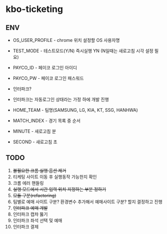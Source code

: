 # kbo-ticketing

## ENV
- OS_USER_PROFILE - chrome 위치 설정할 OS 사용자명
- TEST_MODE - 테스트모드(Y/N) 즉시실행 YN (N일때는 새로고침 시각 설정 필요)
- PAYCO_ID - 페이코 로그인 아이디
- PAYCO_PW - 페이코 로그인 패스워드


- 인터파크?
- 인터파크는 자동로그인 상태라는 가정 하에 개발 진행

- HOME_TEAM - 팀명(SAMSUNG, LG, KIA, KT, SSG, HANHWA)
- MATCH_INDEX - 경기 목록 중 순서
- MINUTE - 새로고침 분
- SECOND - 새로고침 초


## TODO
1. ~~불필요한 크롬 실행 옵션 제거~~
2. 티케팅 사이트 이동 후 실행동작 가능한지 확인
3. 크롬 에러 핸들링
4. ~~실행 모드에서 시간 입력 위치 지정하는 부분 정하기~~
5. ~~모듈 구분(refactoring)~~
6. 팀별로 예매 사이트 구분? 환경변수 추가해서 예매사이트 구분? 할지 결정하고 진행
7. ~~인터파크 예매 개발~~
8. 인터파크 캡챠 뚫기
9. 인터파크 좌석 선택 및 예매
10. 인터파크 결제
